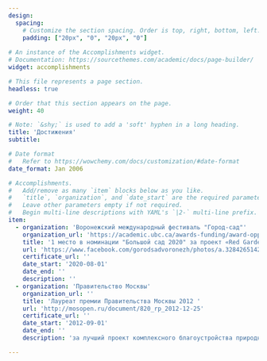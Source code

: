 ```yaml
---
design:
  spacing:
    # Customize the section spacing. Order is top, right, bottom, left.
    padding: ["20px", "0", "20px", "0"]
    
# An instance of the Accomplishments widget.
# Documentation: https://sourcethemes.com/academic/docs/page-builder/
widget: accomplishments

# This file represents a page section.
headless: true

# Order that this section appears on the page.
weight: 40

# Note: `&shy;` is used to add a 'soft' hyphen in a long heading.
title: 'Достижения'
subtitle:

# Date format
#   Refer to https://wowchemy.com/docs/customization/#date-format
date_format: Jan 2006

# Accomplishments.
#   Add/remove as many `item` blocks below as you like.
#   `title`, `organization`, and `date_start` are the required parameters.
#   Leave other parameters empty if not required.
#   Begin multi-line descriptions with YAML's `|2-` multi-line prefix.
item:
  - organization: 'Воронежский международный фестиваль "Город-сад"'
    organization_url: 'https://academic.ubc.ca/awards-funding/award-opportunities/teaching-awards'
    title: '1 место в номинации "Большой сад 2020" за проект «Red Garden»'
    url: 'https://www.facebook.com/gorodsadvoronezh/photos/a.328426514284531/1015593308901178'
    certificate_url: ''
    date_start: '2020-08-01'
    date_end: ''
    description: ''
  - organization: 'Правительство Москвы'
    organization_url: ''
    title: 'Лауреат премии Правительства Москвы 2012 '
    url: 'http://mosopen.ru/document/820_rp_2012-12-25'
    certificate_url: ''
    date_start: '2012-09-01'
    date_end: ''
    description: 'за лучший проект комплексного благоустройства природных и озелененных территорий города Москвы, за проект «Реконструкция прибрежной территории Измайловского острова. Москва»'

---
```






